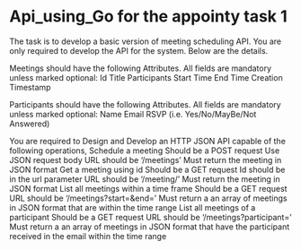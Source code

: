 # Api_using_Go for the appointy task 1 
The task is to develop a basic version of meeting scheduling API. You are only required to develop the API for the system. Below are the details.

Meetings should have the following Attributes. All fields are mandatory unless marked optional:
Id
Title
Participants
Start Time
End Time
Creation Timestamp

Participants should have the following Attributes. All fields are mandatory unless marked optional:
Name
Email
RSVP (i.e. Yes/No/MayBe/Not Answered)

You are required to Design and Develop an HTTP JSON API capable of the following operations,
Schedule a meeting
Should be a POST request
Use JSON request body
URL should be ‘/meetings’
Must return the meeting in JSON format
Get a meeting using id
Should be a GET request
Id should be in the url parameter
URL should be ‘/meeting/<id here>’
Must return the meeting in JSON format
List all meetings within a time frame
Should be a GET request
URL should be ‘/meetings?start=<start time here>&end=<end time here>’
Must return a an array of meetings in JSON format that are within the time range
List all meetings of a participant
Should be a GET request
URL should be ‘/meetings?participant=<email id>’
Must return a an array of meetings in JSON format that have the participant received in the email within the time range









